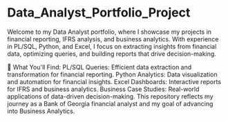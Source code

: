 # Data_Analyst_Portfolio_Project
Welcome to my Data Analyst portfolio, where I showcase my projects in financial reporting, IFRS analysis, and business analytics. With experience in PL/SQL, Python, and Excel, I focus on extracting insights from financial data, optimizing queries, and building reports that drive decision-making.

📌 What You'll Find:
PL/SQL Queries: Efficient data extraction and transformation for financial reporting.
Python Analytics: Data visualization and automation for financial insights.
Excel Dashboards: Interactive reports for IFRS and business analytics.
Business Case Studies: Real-world applications of data-driven decision-making.
This repository reflects my journey as a Bank of Georgia financial analyst and my goal of advancing into Business Analytics.
